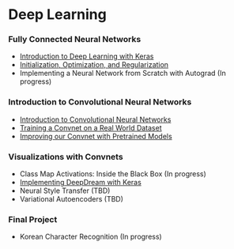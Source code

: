 # Deep Learning

### Fully Connected Neural Networks 
+ [Introduction to Deep Learning with Keras](https://github.com/JosephBergman/deep-learning/blob/master/proj01/proj01.ipynb)
+ [Initialization, Optimization, and Regularization](https://github.com/JosephBergman/deep-learning/blob/master/proj02/proj02.ipynb)
+ Implementing a Neural Network from Scratch with Autograd (In progress)

### Introduction to Convolutional Neural Networks 
+ [Introduction to Convolutional Neural Networks](https://github.com/JosephBergman/deep-learning/blob/master/cnn01/cnn01.ipynb)
+ [Training a Convnet on a Real World Dataset](https://github.com/JosephBergman/deep-learning/blob/master/cnn02/cnn02.ipynb)
+ [Improving our Convnet with Pretrained Models](https://github.com/JosephBergman/deep-learning/blob/master/cnn03/cnn03.ipynb)

### Visualizations with Convnets
+ Class Map Activations: Inside the Black Box (In progress)
+ [Implementing DeepDream with Keras](https://github.com/JosephBergman/deep-learning/blob/master/cnn05/cnn05.ipynb)
+ Neural Style Transfer (TBD) 
+ Variational Autoencoders (TBD)

### Final Project
+ Korean Character Recognition (In progress)
